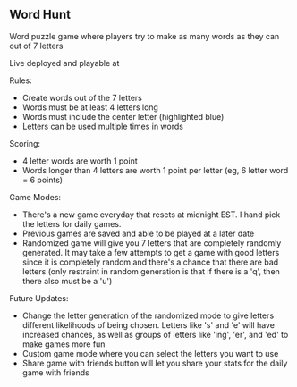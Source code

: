 Word Hunt
-----

Word puzzle game where players try to make as many words as they can out of 7 letters

Live deployed and playable at

Rules:
- Create words out of the 7 letters
- Words must be at least 4 letters long
- Words must include the center letter (highlighted blue)
- Letters can be used multiple times in words
  
Scoring:
- 4 letter words are worth 1 point
- Words longer than 4 letters are worth 1 point per letter (eg, 6 letter word = 6 points)
  
Game Modes:
- There's a new game everyday that resets at midnight EST. I hand pick the letters for daily games.
- Previous games are saved and able to be played at a later date
- Randomized game will give you 7 letters that are completely randomly generated. It may take a few attempts to get a game with good letters since it is completely random and there's a chance that there are bad letters (only restraint in random generation is that if there is a 'q', then there also must be a 'u')

Future Updates:
- Change the letter generation of the randomized mode to give letters different likelihoods of being chosen. Letters like 's' and 'e' will have increased chances, as well as groups of letters like 'ing', 'er', and 'ed' to make games more fun
- Custom game mode where you can select the letters you want to use
- Share game with friends button will let you share your stats for the daily game with friends
